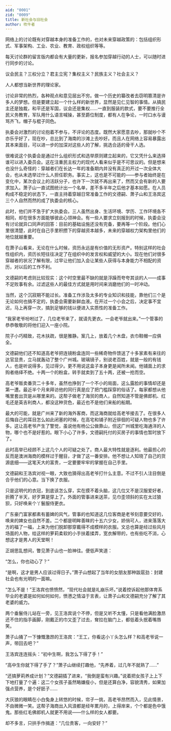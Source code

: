 ```yaml
---
aid: "0001"
zid: "0009"
title: 新社会与旧社会
author: 吹牛者
---
```


网络上的讨论既有对穿越本身的准备工作的，也对未来穿越政策的：包括组织形式、军事架构、工业、农业、教育、政权组织等等。

每天讨论群的留言版内都会有大量的更新，报名参加穿越行动的人士，可以随时进行同步的讨论。

议会民主？三权分立？君主立宪？集权主义？民族主义？社会主义？

人人都想当新世界的理论家。

讨论非常的热烈，各种观点和意见层出不穷。做一个历史的纂改者去窃明篡清是许多人的梦想。但是要建立起一个什么样的新世界，显然是见仁见智的事情。从搞民主还是独裁，和平还是军国，议会还是集权……一直到服装的款式，要不要推行全民义务教育，军队用什么语言喊操，甚至爵位制度，都有人在争论，一时口水与谩骂齐飞，帽子与棍子同色。

执委会对激烈的讨论抱着不参与，不评论的态度。既然大家愿意去吵，那就吵个不亦乐乎好了，现在吵，总比到了海南的沙滩上去吵好。而且人在网络上容易暴露出其本来面目，可以进一步的加深对这些人的了解，挑选合适的骨干人选。

很难说这个执委会是通过什么组织形式和选举原则建立起来的，它又凭什么来选择谁可以进入委员会。这在注重民主权力的现代人看来似乎是不可思议的。但是想来也没什么奇怪的：穿越者们在长达一年的准备期内并没有真正的开过一次全体大会，也从未选举过什么人担任职务。事实上，这也是不可能的——参与者始终是在变化中，某次会议上的活跃分子，也许下一次就不再出来了，然而又会有新的人要求加入。萧子山一直试图统计出一个名单，差不多半年之后他才基本如愿。在人员构成不稳定的状态下，一直主持着穿越日常准备工作的文德嗣、萧子山和王洛宾这三个人自然而然的成了执委会的核心。

此时，他们并不急于扩大执委会。三人虽然出身、生活环境、学历、工作环境各不相同，却在很多方面能够彼此心领神会。有一些人要求立刻报到的时候，执委会没有讨论就异口同声的回答：目前的基础设施还没有完备，要再等一个阶段。他们心里很清楚，此时在自己手里积攒下的穿越资本越多，未来的穿越权力架构里他们的地位就越重要。

在萧子山看来，无论在什么时候，资历永远是有价值的无形资产。特别这样的社会性组织内，资历长短往往决定了在组织中的发言权和威望的大小。现在他们对很多穿越者的状况了解有限，过早让他们加入会让某些人获得与本身能力不相配的资历，对以后的工作不利。

文德嗣的考虑则比较现实：这个时空里最不缺的就是浮躁而夸夸其谈的人——成事不足败事有余。过滤这些人的最佳方式就是用时间来消磨他们的一时冲动。

当然，这个沉寂期不能过长。准备工作涉及太多的专业知识和技能，靠他们三个是无论如何也搞不定的，执委会需要新鲜血液。在开过一个小会之后，决定事不宜迟，马上再穿一次，搞到足够的钱以便进入实质性的准备工作。

“我家老爷吩咐过了，几位老爷来了，就请先更衣。一会老爷就出来。”一个管事的恭恭敬敬的将他们迎入一座小院。

院子小巧精致，花木扶疏，很是雅静。案几上，放着几个木盘，衣巾鞋帽一应俱全。

文德嗣他们还不知道高老爷把连镜粉盒连同一些稀奇物件馈送了十多家素有来往的达官显贵，立马就轰动了整个广州城。玻璃镜子，别说老百姓，就是一般的有钱人，也是听说得多，见过得少。更不用说这盒子本身更是闻所未闻。他铺面上的求购者络绎不绝。十两一个的粉盒，转手就卖到了五十两，还被一抢而空。

高老爷贩卖番货二十多年，虽然也挣到了一个不小的局面，这么露脸的事情却还是第一遭。最近半个月来拜访他的同行真是应了把门槛踩穿的俗话了。每家都想从他嘴里套出货是从哪里来的。这帮子做老了海贸的商人，自然知道不管是佛郎机、红毛还是英吉利商人，都没这种货色，最近也不是他们来船的船期。

最大的可能，就是广州来了新的海外客商，而这海商就给高老爷接去了。在很多人后悔自己的耳目怎么如此闭塞的时候，在高宅和铺子附近徘徊的可疑人物也多了许多。这让高老爷产生了警觉，虽说他有杨公公做靠山，但这广州城里吃海通洋的人物，哪个也不是好惹的。眼下小心了许多，文德嗣托付的买房子的事情也暂时放下了。

此时高举已经顾不上这几个人的可疑之处了。商人最大特性就是逐利。他最担心的反而是澳洲海商的模样过于醒目，才做了这一番安排。他不想让人知晓了自己的货源底细——这笔天大的富贵，一定要要牢牢的掌握在自己手里。

文德嗣和王洛宾对视一眼，大致也猜得出高老爷打什么主意。不过不引人注目倒是合乎他们的心意。当下换了衣服。

只是这明代的衣冠，到底该怎么穿，实在摸不着头脑，这几位又不是汉服爱好者，折腾了半天，好歹算是穿上了。外面的管事进来送茶，见巾歪领斜的实在太过狼狈，只好唤来个丫鬟服侍更衣。

广东豪门富家都素有蓄婢的风气，管事的也知道这几位客商是老爷刻意要交好的，唤来的婢女也自然不差。二个都是明眸善睐的十五六少女，娇俏可人，进来落落大方的福了一福，上来为他们脱卸那穿戴得不成模样的衣服。文总也算是经过些风月场面的人物，给这样的萝莉柔软的小手扶着揉弄，宽衣解带的，也有些吃不消，心想这才是男人的天堂啊！

正胡思乱想间，瞥见萧子山也一脸神往。便低声笑道：

“怎么，你也动心了？”

“是啊，这才是男人应该过得日子。”萧子山想起了当年的女朋友那种跋扈劲：封建社会也有光明的一面嘛。

“怎么不是！”王洛宾也愤愤然，“现代社会就是礼崩乐坏。”说着控诉起他那体育系毕业的老婆是如何如何如何，愤懑之情溢于言表，让萧子山和文德嗣充分了解了其老婆的威力。

两个垂鬟侍儿站在一旁，见王洛宾说个不停，但是又听不太懂，只是看他满脸激昂还不住的指手画脚，刚戴正的巾又歪了过去，耷拉在脑门上，都低着头抿着嘴唇笑。

萧子山捅了一下慷慨激昂的王洛宾：“王工，你看这小丫头怎么样？和高老爷说一声，带回去吧？”

王洛宾连连摇头：“初中生啊，我怎么下得了手！”

“高中生你就下得了手了？”萧子山继续打趣他，“先养着，过几年不就熟了……”

“还搞萝莉养成计划？”文德嗣插了进来，“我倒是蛮有兴趣。”说着把女孩子上上下下地打量了个遍：这二个女孩子虽然略嫌瘦小，但是还算白净，容貌清秀，如果加强点营养，是个好胚子……

大灰狼的眼睛在小白兔身上转悠的时候，帘子一挑，高老爷昂然而入，见此情景，不由微微一笑。这帮子海商出入风浪都是经年累月的，上得岸来，个个都是色中饿鬼。那些红毛佛郎机人就更不用说——什么样的女人都要。

却不多言，只拱手作揖道：“几位贵客，一向安好？”
